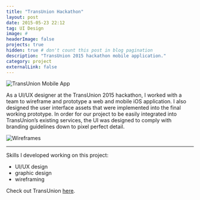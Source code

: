 ```yaml
---
title: "TransUnion Hackathon"
layout: post
date: 2015-05-23 22:12
tag: UI Design
image: #
headerImage: false
projects: true
hidden: true # don't count this post in blog pagination
description: "TransUnion 2015 hackathon mobile application."
category: project
externalLink: false
---
```

<img src="http://nicholasgiles.com/assets/images/transunion1.png" alt="TransUnion Mobile App">

<p>As a UI/UX designer at the TransUnion 2015 hackathon, I worked with a team to wireframe and prototype a web and mobile iOS application. I also designed the user interface assets that were implemented into the final working prototype. In order for our project to be easily integrated into TransUnion’s existing services, the UI was designed to comply with branding guidelines down to pixel perfect detail.</p>

<img src="http://nicholasgiles.com/assets/images/transunion2.jpg" alt="Wireframes">

---

Skills I developed working on this project:

<ul class="skill-list">
	<li>UI/UX design</li>
	<li>graphic design</li>
	<li>wireframing</li>
</ul>

Check out TransUnion <a href="https://www.transunion.com">here</a>.
